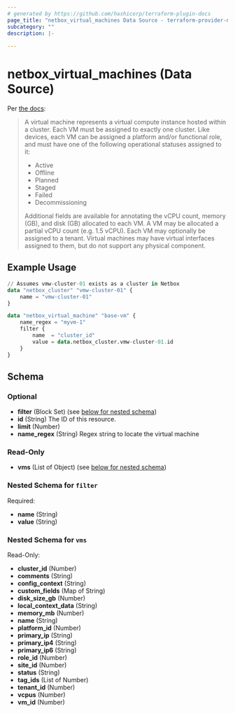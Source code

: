 ```yaml
---
# generated by https://github.com/hashicorp/terraform-plugin-docs
page_title: "netbox_virtual_machines Data Source - terraform-provider-netbox"
subcategory: ""
description: |-
  
---
```


# netbox_virtual_machines (Data Source)

Per [the docs](https://netbox.readthedocs.io/en/stable/core-functionality/virtualization/):

> A virtual machine represents a virtual compute instance hosted within a cluster. Each VM must be assigned to exactly one cluster.
> Like devices, each VM can be assigned a platform and/or functional role, and must have one of the following operational statuses assigned to it:
> 
> - Active
> - Offline
> - Planned
> - Staged
> - Failed
> - Decommissioning
> 
> Additional fields are available for annotating the vCPU count, memory (GB), and disk (GB) allocated to each VM. A VM may be allocated a partial vCPU count (e.g. 1.5 vCPU).
> Each VM may optionally be assigned to a tenant. Virtual machines may have virtual interfaces assigned to them, but do not support any physical component.

## Example Usage

```terraform
// Assumes vmw-cluster-01 exists as a cluster in Netbox
data "netbox_cluster" "vmw-cluster-01" {
    name = "vmw-cluster-01"
}

data "netbox_virtual_machine" "base-vm" {
    name_regex = "myvm-1"
    filter {
        name  = "cluster_id"
        value = data.netbox_cluster.vmw-cluster-01.id
    }
}
```

<!-- schema generated by tfplugindocs -->
## Schema

### Optional

- **filter** (Block Set) (see [below for nested schema](#nestedblock--filter))
- **id** (String) The ID of this resource.
- **limit** (Number)
- **name_regex** (String) Regex string to locate the virtual machine

### Read-Only

- **vms** (List of Object) (see [below for nested schema](#nestedatt--vms))

<a id="nestedblock--filter"></a>
### Nested Schema for `filter`

Required:

- **name** (String)
- **value** (String)


<a id="nestedatt--vms"></a>
### Nested Schema for `vms`

Read-Only:

- **cluster_id** (Number)
- **comments** (String)
- **config_context** (String)
- **custom_fields** (Map of String)
- **disk_size_gb** (Number)
- **local_context_data** (String)
- **memory_mb** (Number)
- **name** (String)
- **platform_id** (Number)
- **primary_ip** (String)
- **primary_ip4** (String)
- **primary_ip6** (String)
- **role_id** (Number)
- **site_id** (Number)
- **status** (String)
- **tag_ids** (List of Number)
- **tenant_id** (Number)
- **vcpus** (Number)
- **vm_id** (Number)


